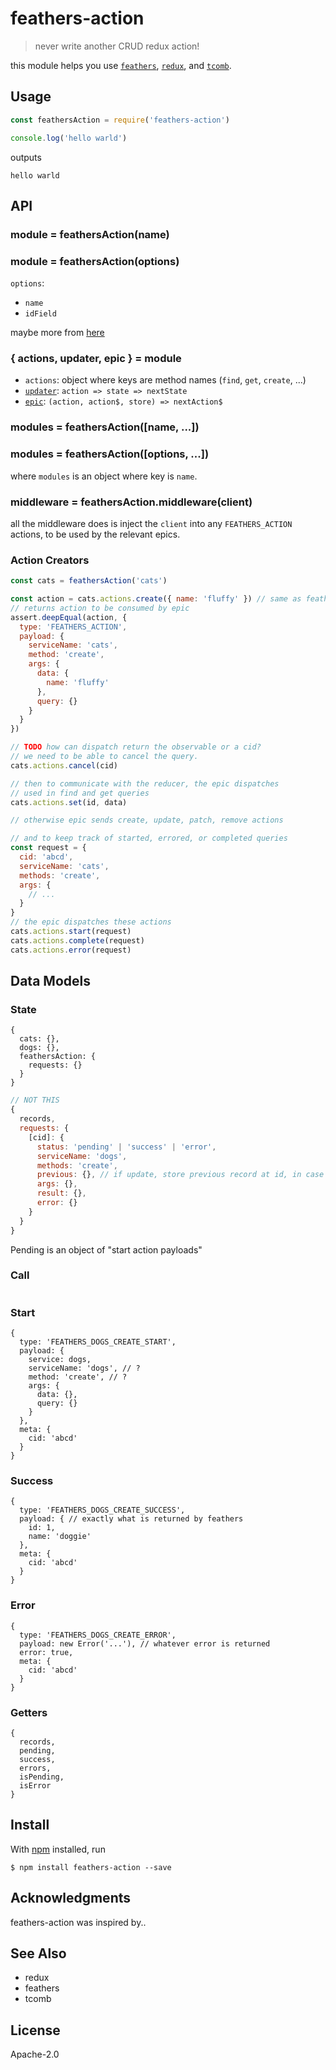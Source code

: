 # feathers-action

> never write another CRUD redux action!

this module helps you use [`feathers`](http://feathersjs.com), [`redux`](http://redux.js.org), and [`tcomb`](https://www.npmjs.com/package/tcomb).

## Usage

```js
const feathersAction = require('feathers-action')

console.log('hello warld')
```

outputs

```
hello warld
```


## API

### module = feathersAction(name)
### module = feathersAction(options)

`options`:

- `name`
- `idField`

maybe more from [here](https://github.com/feathersjs/feathers-reactive#options)

### { actions, updater, epic } = module

- `actions`: object where keys are method names (`find`, `get`, `create`, ...)
- [`updater`](https://github.com/rvikmanis/redux-fp): `action => state => nextState`
- [`epic`](https://redux-observable.js.org/docs/basics/Epics.html): `(action, action$, store) => nextAction$`

### modules = feathersAction([name, ...])
### modules = feathersAction([options, ...])

where `modules` is an object where key is `name`.

### middleware = feathersAction.middleware(client)

all the middleware does is inject the `client` into any `FEATHERS_ACTION` actions, to be used by the relevant epics.

### Action Creators

```js
const cats = feathersAction('cats')

const action = cats.actions.create({ name: 'fluffy' }) // same as feathers client!
// returns action to be consumed by epic
assert.deepEqual(action, {
  type: 'FEATHERS_ACTION',
  payload: {
    serviceName: 'cats',
    method: 'create',
    args: {
      data: {
        name: 'fluffy'
      },
      query: {}
    }
  }
})

// TODO how can dispatch return the observable or a cid?
// we need to be able to cancel the query.
cats.actions.cancel(cid)

// then to communicate with the reducer, the epic dispatches
// used in find and get queries
cats.actions.set(id, data)

// otherwise epic sends create, update, patch, remove actions

// and to keep track of started, errored, or completed queries
const request = {
  cid: 'abcd',
  serviceName: 'cats',
  methods: 'create',
  args: {
    // ...
  }
}
// the epic dispatches these actions
cats.actions.start(request)
cats.actions.complete(request)
cats.actions.error(request)
```

## Data Models

### State

```
{
  cats: {},
  dogs: {},
  feathersAction: {
    requests: {}
  }
}
```

```js
// NOT THIS
{
  records,
  requests: {
    [cid]: {
      status: 'pending' | 'success' | 'error',
      serviceName: 'dogs',
      methods: 'create',
      previous: {}, // if update, store previous record at id, in case of rollback
      args: {},
      result: {},
      error: {}
    }
  }
}
```

Pending is an object of "start action payloads"

### Call

```js
```

### Start

```
{
  type: 'FEATHERS_DOGS_CREATE_START',
  payload: {
    service: dogs,
    serviceName: 'dogs', // ?
    method: 'create', // ?
    args: {
      data: {},
      query: {}
    }
  },
  meta: {
    cid: 'abcd'
  }
}
```

### Success

```
{
  type: 'FEATHERS_DOGS_CREATE_SUCCESS',
  payload: { // exactly what is returned by feathers
    id: 1,
    name: 'doggie'
  },
  meta: {
    cid: 'abcd'
  }
}
```

### Error

```
{
  type: 'FEATHERS_DOGS_CREATE_ERROR',
  payload: new Error('...'), // whatever error is returned
  error: true,
  meta: {
    cid: 'abcd'
  }
}
```

### Getters

```
{
  records,
  pending,
  success,
  errors,
  isPending,
  isError
}
```

## Install

With [npm](https://npmjs.org/) installed, run

```
$ npm install feathers-action --save
```

## Acknowledgments

feathers-action was inspired by..

## See Also

- redux
- feathers
- tcomb

## License

Apache-2.0

